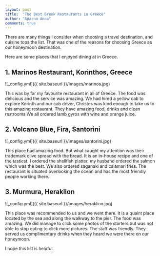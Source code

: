 ```yaml
---
layout: post
title:  "The Best Greek Restaurants in Greece"
author: "Aparna Anna"
comments: true
---
```

There are many things I consider when choosing a travel destination, and cuisine tops the list. That was one of the reasons for choosing Greece as our honeymoon destination.

Here are some places that I enjoyed dining at in Greece. 

## 1. Marinos Restaurant, Korinthos, Greece

![_config.yml]({{ site.baseurl }}/images/marinos.jpg)

This was by far my favourite restaurant in all of Greece. The food was delicious and the service was amazing.  We had hired a yellow cab to explore Korinth and our cab driver, Christos was kind enough to take us to this amazing restaurant. 
They have amazing food, drinks and clean restrooms
We all ordered lamb gyros with wine and orange juice.

## 2. Volcano Blue, Fira, Santorini

![_config.yml]({{ site.baseurl }}/images/santorini.jpg)

This place had amazing food. But what caught my attention was their trademark olive spread with the bread. It is an in-house recipe and one of the tastiest. I ordered the shellfish platter, my husband ordered the salmon which was the best. We also ordered saganaki and calamari fries. 
The restaurant is situated overlooking the ocean and has the most friendly people working there. 

## 3. Murmura, Heraklion

![_config.yml]({{ site.baseurl }}/images/heraklion.jpg)

This place was recommended to us and we went there. It is a quaint place located by the sea and along the walkway to the pier. 
The food was amazing. We did manage to click some photos of the starters but was not able to stop eating to click more pictures. The staff was friendly. They served us complimentary drinks when they heard we were there on our honeymoon.

I hope this list is helpful.
